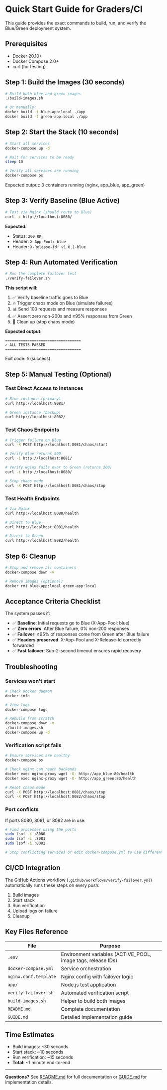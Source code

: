 # Quick Start Guide for Graders/CI

This guide provides the exact commands to build, run, and verify the Blue/Green deployment system.

## Prerequisites

- Docker 20.10+
- Docker Compose 2.0+
- curl (for testing)

## Step 1: Build the Images (30 seconds)

```bash
# Build both blue and green images
./build-images.sh

# Or manually:
docker build -t blue-app:local ./app
docker build -t green-app:local ./app
```

## Step 2: Start the Stack (10 seconds)

```bash
# Start all services
docker-compose up -d

# Wait for services to be ready
sleep 10

# Verify all services are running
docker-compose ps
```

Expected output: 3 containers running (nginx, app_blue, app_green)

## Step 3: Verify Baseline (Blue Active)

```bash
# Test via Nginx (should route to Blue)
curl -i http://localhost:8080/
```

**Expected:**
- Status: `200 OK`
- Header: `X-App-Pool: blue`
- Header: `X-Release-Id: v1.0.1-blue`

## Step 4: Run Automated Verification

```bash
# Run the complete failover test
./verify-failover.sh
```

**This script will:**
1. ✅ Verify baseline traffic goes to Blue
2. 🔥 Trigger chaos mode on Blue (simulate failures)
3. 📊 Send 100 requests and measure responses
4. ✅ Assert zero non-200s and ≥95% responses from Green
5. 🧹 Clean up (stop chaos mode)

**Expected output:**
```
==================================
✓ ALL TESTS PASSED
==================================
```

Exit code: `0` (success)

## Step 5: Manual Testing (Optional)

### Test Direct Access to Instances

```bash
# Blue instance (primary)
curl http://localhost:8081/

# Green instance (backup)
curl http://localhost:8082/
```

### Test Chaos Endpoints

```bash
# Trigger failure on Blue
curl -X POST http://localhost:8081/chaos/start

# Verify Blue returns 500
curl -i http://localhost:8081/

# Verify Nginx fails over to Green (returns 200)
curl -i http://localhost:8080/

# Stop chaos mode
curl -X POST http://localhost:8081/chaos/stop
```

### Test Health Endpoints

```bash
# Via Nginx
curl http://localhost:8080/health

# Direct to Blue
curl http://localhost:8081/health

# Direct to Green
curl http://localhost:8082/health
```

## Step 6: Cleanup

```bash
# Stop and remove all containers
docker-compose down -v

# Remove images (optional)
docker rmi blue-app:local green-app:local
```

## Acceptance Criteria Checklist

The system passes if:

- ✅ **Baseline**: Initial requests go to Blue (X-App-Pool: blue)
- ✅ **Zero errors**: After Blue failure, 0% non-200 responses
- ✅ **Failover**: ≥95% of responses come from Green after Blue failure
- ✅ **Headers preserved**: X-App-Pool and X-Release-Id correctly forwarded
- ✅ **Fast failover**: Sub-2-second timeout ensures rapid recovery

## Troubleshooting

### Services won't start

```bash
# Check Docker daemon
docker info

# View logs
docker-compose logs

# Rebuild from scratch
docker-compose down -v
./build-images.sh
docker-compose up -d
```

### Verification script fails

```bash
# Ensure services are healthy
docker-compose ps

# Check nginx can reach backends
docker exec nginx-proxy wget -O- http://app_blue:80/health
docker exec nginx-proxy wget -O- http://app_green:80/health

# Reset chaos mode
curl -X POST http://localhost:8081/chaos/stop
curl -X POST http://localhost:8082/chaos/stop
```

### Port conflicts

If ports 8080, 8081, or 8082 are in use:

```bash
# Find processes using the ports
sudo lsof -i :8080
sudo lsof -i :8081
sudo lsof -i :8082

# Stop conflicting services or edit docker-compose.yml to use different ports
```

## CI/CD Integration

The GitHub Actions workflow (`.github/workflows/verify-failover.yml`) automatically runs these steps on every push:

1. Build images
2. Start stack
3. Run verification
4. Upload logs on failure
5. Cleanup

## Key Files Reference

| File | Purpose |
|------|---------|
| `.env` | Environment variables (ACTIVE_POOL, image tags, release IDs) |
| `docker-compose.yml` | Service orchestration |
| `nginx.conf.template` | Nginx config with failover logic |
| `app/` | Node.js test application |
| `verify-failover.sh` | Automated verification script |
| `build-images.sh` | Helper to build both images |
| `README.md` | Complete documentation |
| `GUIDE.md` | Detailed implementation guide |

## Time Estimates

- Build images: ~30 seconds
- Start stack: ~10 seconds
- Run verification: ~15 seconds
- **Total**: ~1 minute end-to-end

---

**Questions?** See [README.md](./README.md) for full documentation or [GUIDE.md](./GUIDE.md) for implementation details.
